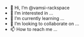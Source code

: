 - 👋 Hi, I’m @vamsi-rackspace
- 👀 I’m interested in ...
- 🌱 I’m currently learning ...
- 💞️ I’m looking to collaborate on ...
- 📫 How to reach me ...

<!---
vamsi-rackspace/vamsi-rackspace is a ✨ special ✨ repository because its `README.md` (this file) appears on your GitHub profile.
You can click the Preview link to take a look at your changes.
--->
